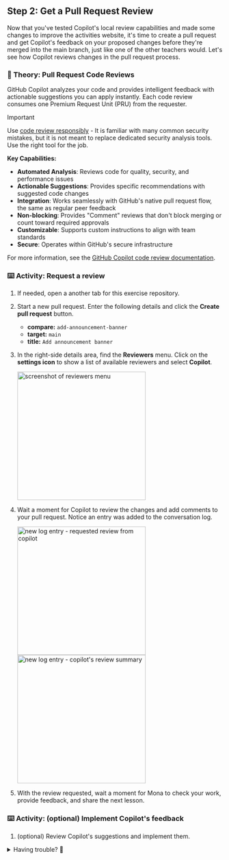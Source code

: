 ## Step 2: Get a Pull Request Review

Now that you've tested Copilot's local review capabilities and made some changes to improve the activities website, it's time to create a pull request and get Copilot's feedback on your proposed changes before they're merged into the main branch, just like one of the other teachers would. Let's see how Copilot reviews changes in the pull request process.

### 📖 Theory: Pull Request Code Reviews

GitHub Copilot analyzes your code and provides intelligent feedback with actionable suggestions you can apply instantly. Each code review consumes one Premium Request Unit (PRU) from the requester.

> [!IMPORTANT]
> Use [code review responsibly](https://docs.github.com/en/copilot/responsible-use/code-review) - It is familiar with many common security mistakes, but it is not meant to replace dedicated security analysis tools. Use the right tool for the job.

**Key Capabilities:**

- **Automated Analysis**: Reviews code for quality, security, and performance issues
- **Actionable Suggestions**: Provides specific recommendations with suggested code changes
- **Integration**: Works seamlessly with GitHub's native pull request flow, the same as regular peer feedback
- **Non-blocking**: Provides "Comment" reviews that don't block merging or count toward required approvals
- **Customizable**: Supports custom instructions to align with team standards
- **Secure**: Operates within GitHub's secure infrastructure

For more information, see the [GitHub Copilot code review documentation](https://docs.github.com/en/copilot/how-tos/use-copilot-agents/request-a-code-review).

### ⌨️ Activity: Request a review

1. If needed, open a another tab for this exercise repository.

1. Start a new pull request. Enter the following details and click the **Create pull request** button.

   - **compare:** `add-announcement-banner`
   - **target:** `main`
   - **title:** `Add announcement banner`

1. In the right-side details area, find the **Reviewers** menu. Click on the **settings icon** to show a list of available reviewers and select **Copilot**.

   <img width="300" alt="screenshot of reviewers menu" src="https://github.com/user-attachments/assets/0f9f2e86-51b7-4542-82a1-afb6a22ab3ca"/>

1. Wait a moment for Copilot to review the changes and add comments to your pull request. Notice an entry was added to the conversation log.

   <img width="300" alt="new log entry - requested review from copilot" src="https://github.com/user-attachments/assets/3e522bda-e68e-4469-93f4-a7ad103cca97"/>

   <img width="300" alt="new log entry - copilot's review summary" src="https://github.com/user-attachments/assets/0a870950-560e-4df8-80d5-2b93f1be99ab"/>

1. With the review requested, wait a moment for Mona to check your work, provide feedback, and share the next lesson.

### ⌨️ Activity: (optional) Implement Copilot's feedback

1. (optional) Review Copilot's suggestions and implement them.

<!--
### ⌨️ Activity: Request another review

1. Based on the existing sample project, make some intentional changes that might trigger feedback:
   - Add some typos or unconventional variable naming
   - Introduce some grammar mistakes in comments
   - Add a coding pattern that could be improved
1. Push these changes to your branch
1. In the pull request reviewers menu, click the refresh icon next to Copilot's name to request a new review
1. Wait for Copilot to share additional comments on the pull request
1. Compare the new feedback with previous suggestions to see how Copilot adapts
1. -->

<details>
<summary>Having trouble? 🤷</summary><br/>

- Make sure you have a GitHub Copilot subscription - code reviews require a paid plan
- If Copilot doesn't appear in the reviewers list, ensure your repository has Copilot enabled
- Sometimes reviews take a minute or two to complete - be patient
- You can request multiple reviews on the same pull request by clicking the refresh icon

</details>
